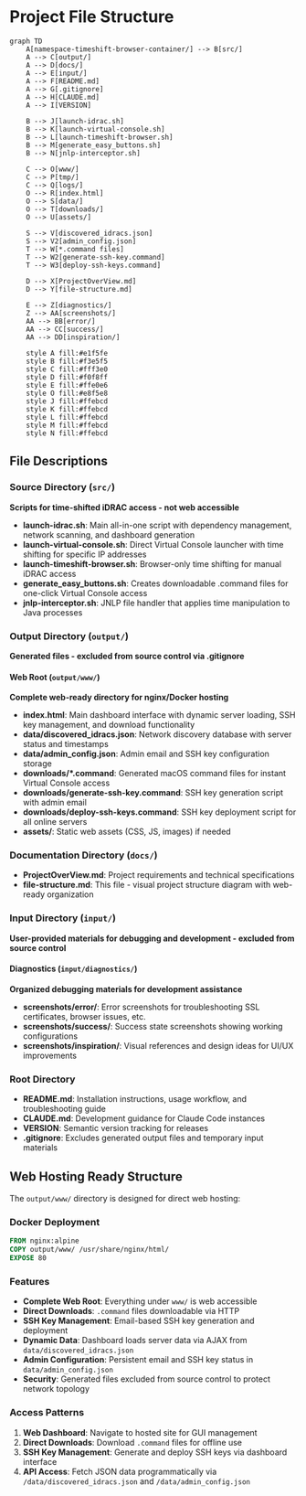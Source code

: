 # Project File Structure

```mermaid
graph TD
    A[namespace-timeshift-browser-container/] --> B[src/]
    A --> C[output/]
    A --> D[docs/]
    A --> E[input/]
    A --> F[README.md]
    A --> G[.gitignore]
    A --> H[CLAUDE.md]
    A --> I[VERSION]

    B --> J[launch-idrac.sh]
    B --> K[launch-virtual-console.sh]
    B --> L[launch-timeshift-browser.sh]
    B --> M[generate_easy_buttons.sh]
    B --> N[jnlp-interceptor.sh]

    C --> O[www/]
    C --> P[tmp/]
    C --> Q[logs/]
    O --> R[index.html]
    O --> S[data/]
    O --> T[downloads/]
    O --> U[assets/]

    S --> V[discovered_idracs.json]
    S --> V2[admin_config.json]
    T --> W[*.command files]
    T --> W2[generate-ssh-key.command]
    T --> W3[deploy-ssh-keys.command]

    D --> X[ProjectOverView.md]
    D --> Y[file-structure.md]

    E --> Z[diagnostics/]
    Z --> AA[screenshots/]
    AA --> BB[error/]
    AA --> CC[success/]
    AA --> DD[inspiration/]

    style A fill:#e1f5fe
    style B fill:#f3e5f5
    style C fill:#fff3e0
    style D fill:#f0f8ff
    style E fill:#ffe0e6
    style O fill:#e8f5e8
    style J fill:#ffebcd
    style K fill:#ffebcd
    style L fill:#ffebcd
    style M fill:#ffebcd
    style N fill:#ffebcd
```

## File Descriptions

### Source Directory (`src/`)
**Scripts for time-shifted iDRAC access - not web accessible**

- **launch-idrac.sh**: Main all-in-one script with dependency management, network scanning, and dashboard generation
- **launch-virtual-console.sh**: Direct Virtual Console launcher with time shifting for specific IP addresses
- **launch-timeshift-browser.sh**: Browser-only time shifting for manual iDRAC access
- **generate_easy_buttons.sh**: Creates downloadable .command files for one-click Virtual Console access
- **jnlp-interceptor.sh**: JNLP file handler that applies time manipulation to Java processes

### Output Directory (`output/`)
**Generated files - excluded from source control via .gitignore**

#### Web Root (`output/www/`)
**Complete web-ready directory for nginx/Docker hosting**

- **index.html**: Main dashboard interface with dynamic server loading, SSH key management, and download functionality
- **data/discovered_idracs.json**: Network discovery database with server status and timestamps
- **data/admin_config.json**: Admin email and SSH key configuration storage
- **downloads/*.command**: Generated macOS command files for instant Virtual Console access
- **downloads/generate-ssh-key.command**: SSH key generation script with admin email
- **downloads/deploy-ssh-keys.command**: SSH key deployment script for all online servers
- **assets/**: Static web assets (CSS, JS, images) if needed

### Documentation Directory (`docs/`)

- **ProjectOverView.md**: Project requirements and technical specifications
- **file-structure.md**: This file - visual project structure diagram with web-ready organization

### Input Directory (`input/`)
**User-provided materials for debugging and development - excluded from source control**

#### Diagnostics (`input/diagnostics/`)
**Organized debugging materials for development assistance**

- **screenshots/error/**: Error screenshots for troubleshooting SSL certificates, browser issues, etc.
- **screenshots/success/**: Success state screenshots showing working configurations
- **screenshots/inspiration/**: Visual references and design ideas for UI/UX improvements

### Root Directory

- **README.md**: Installation instructions, usage workflow, and troubleshooting guide
- **CLAUDE.md**: Development guidance for Claude Code instances
- **VERSION**: Semantic version tracking for releases
- **.gitignore**: Excludes generated output files and temporary input materials

## Web Hosting Ready Structure

The `output/www/` directory is designed for direct web hosting:

### Docker Deployment
```dockerfile
FROM nginx:alpine
COPY output/www/ /usr/share/nginx/html/
EXPOSE 80
```

### Features
- **Complete Web Root**: Everything under `www/` is web accessible
- **Direct Downloads**: `.command` files downloadable via HTTP
- **SSH Key Management**: Email-based SSH key generation and deployment
- **Dynamic Data**: Dashboard loads server data via AJAX from `data/discovered_idracs.json`
- **Admin Configuration**: Persistent email and SSH key status in `data/admin_config.json`
- **Security**: Generated files excluded from source control to protect network topology

### Access Patterns
1. **Web Dashboard**: Navigate to hosted site for GUI management
2. **Direct Downloads**: Download `.command` files for offline use
3. **SSH Key Management**: Generate and deploy SSH keys via dashboard interface
4. **API Access**: Fetch JSON data programmatically via `/data/discovered_idracs.json` and `/data/admin_config.json`
